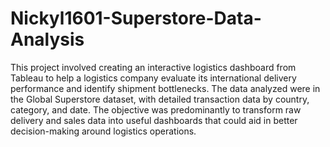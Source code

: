 # Nickyl1601-Superstore-Data-Analysis
This project involved creating an interactive logistics dashboard from Tableau to help a logistics
company evaluate its international delivery performance and identify shipment bottlenecks. The
data analyzed were in the Global Superstore dataset, with detailed transaction data by country,
category, and date. The objective was predominantly to transform raw delivery and sales data into
useful dashboards that could aid in better decision-making around logistics operations.
